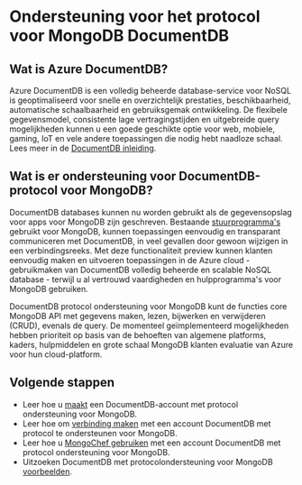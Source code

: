 <properties 
    pageTitle="Ondersteuning voor het protocol voor MongoDB DocumentDB | Microsoft Azure" 
    description="Meer informatie over ondersteuning voor het protocol voor MongoDB, nu beschikbaar in de proefversie van openbare DocumentDB." 
    keywords="mongodb"
    services="documentdb" 
    authors="AndrewHoh" 
    manager="jhubbard" 
    editor="" 
    documentationCenter=""/>

<tags 
    ms.service="documentdb" 
    ms.workload="data-services" 
    ms.tgt_pltfrm="na" 
    ms.devlang="na" 
    ms.topic="article" 
    ms.date="08/23/2016" 
    ms.author="anhoh"/>

# <a name="documentdb-protocol-support-for-mongodb"></a>Ondersteuning voor het protocol voor MongoDB DocumentDB

## <a name="what-is-azure-documentdb"></a>Wat is Azure DocumentDB?
Azure DocumentDB is een volledig beheerde database-service voor NoSQL is geoptimaliseerd voor snelle en overzichtelijk prestaties, beschikbaarheid, automatische schaalbaarheid en gebruiksgemak ontwikkeling. De flexibele gegevensmodel, consistente lage vertragingstijden en uitgebreide query mogelijkheden kunnen u een goede geschikte optie voor web, mobiele, gaming, IoT en vele andere toepassingen die nodig hebt naadloze schaal. Lees meer in de [DocumentDB inleiding](documentdb-introduction.md).

## <a name="what-is-documentdb-protocol-support-for-mongodb"></a>Wat is er ondersteuning voor DocumentDB-protocol voor MongoDB?
DocumentDB databases kunnen nu worden gebruikt als de gegevensopslag voor apps voor MongoDB zijn geschreven. Bestaande [stuurprogramma's](https://docs.mongodb.org/ecosystem/drivers/) gebruikt voor MongoDB, kunnen toepassingen eenvoudig en transparant communiceren met DocumentDB, in veel gevallen door gewoon wijzigen in een verbindingsreeks.  Met deze functionaliteit preview kunnen klanten eenvoudig maken en uitvoeren toepassingen in de Azure cloud - gebruikmaken van DocumentDB volledig beheerde en scalable NoSQL database - terwijl u al vertrouwd vaardigheden en hulpprogramma's voor MongoDB gebruiken.

DocumentDB protocol ondersteuning voor MongoDB kunt de functies core MongoDB API met gegevens maken, lezen, bijwerken en verwijderen (CRUD), evenals de query. De momenteel geïmplementeerd mogelijkheden hebben prioriteit op basis van de behoeften van algemene platforms, kaders, hulpmiddelen en grote schaal MongoDB klanten evaluatie van Azure voor hun cloud-platform.
  

## <a name="next-steps"></a>Volgende stappen


- Leer hoe u [maakt](documentdb-create-mongodb-account.md) een DocumentDB-account met protocol ondersteuning voor MongoDB.
- Leer hoe om [verbinding maken](documentdb-connect-mongodb-account.md) met een account DocumentDB met protocol te ondersteunen voor MongoDB.
- Leer hoe u [MongoChef gebruiken](documentdb-mongodb-mongochef.md) met een account DocumentDB met protocol ondersteuning voor MongoDB.
- Uitzoeken DocumentDB met protocolondersteuning voor MongoDB [voorbeelden](documentdb-mongodb-samples.md).

 
